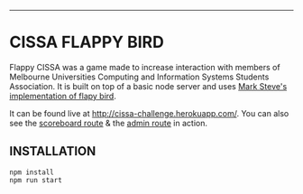 *****************
# CISSA FLAPPY BIRD
Flappy CISSA was a game made to increase interaction with members of Melbourne Universities Computing and Information Systems Students Association.
It is built on top of a basic node server and uses [Mark Steve's](https://github.com/marksteve) [implementation of flapy bird](https://github.com/marksteve/dtmb).

It can be found live at http://cissa-challenge.herokuapp.com/. You can also see the [scoreboard route](http://cissa-challenge.herokuapp.com/scoreboard) & the [admin route](http://cissa-challenge.herokuapp.com/admin) in action.

## INSTALLATION

```
npm install
npm run start
```
